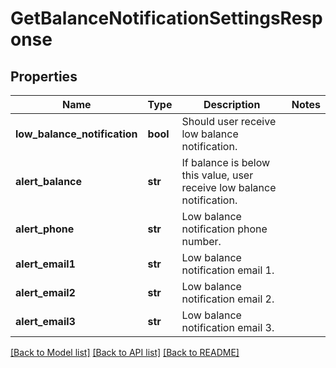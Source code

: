 # GetBalanceNotificationSettingsResponse

## Properties
Name | Type | Description | Notes
------------ | ------------- | ------------- | -------------
**low_balance_notification** | **bool** | Should user receive low balance notification. | 
**alert_balance** | **str** | If balance is below this value, user receive low balance notification. | 
**alert_phone** | **str** | Low balance notification phone number. | 
**alert_email1** | **str** | Low balance notification email 1. | 
**alert_email2** | **str** | Low balance notification email 2. | 
**alert_email3** | **str** | Low balance notification email 3. | 

[[Back to Model list]](../README.md#documentation-for-models) [[Back to API list]](../README.md#documentation-for-api-endpoints) [[Back to README]](../README.md)


